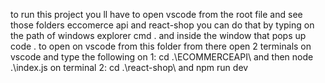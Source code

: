 to run this project you ll have to open vscode from the root file and see those folders eccomerce api and react-shop you can do that by typing on the path of windows explorer cmd . and inside the window that pops up code . to open on vscode from this folder
from there open 2 terminals on vscode and type the following on 1: cd .\ECOMMERCEAPI\  and then node .\index.js  on terminal 2: cd .\react-shop\ and npm run dev
